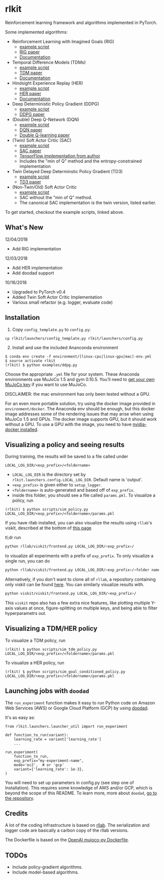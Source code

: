 # rlkit
Reinforcement learning framework and algorithms implemented in PyTorch.

Some implemented algorithms:
 - Reinforcement Learning with Imagined Goals (RIG)
    - [example script](examples/rig/pusher/rig.py)
    - [RIG paper](https://arxiv.org/abs/1807.04742)
    - [Documentation](docs/RIG.md)
 - Temporal Difference Models (TDMs)
    - [example script](examples/tdm/cheetah.py)
    - [TDM paper](https://arxiv.org/abs/1802.09081)
    - [Documentation](docs/TDMs.md)
 - Hindsight Experience Replay (HER)
    - [example script](examples/her/her_td3_gym_fetch_reach.py)
    - [HER paper](https://arxiv.org/abs/1707.01495)
    - [Documentation](docs/HER.md)
 - Deep Deterministic Policy Gradient (DDPG)
    - [example script](examples/ddpg.py)
    - [DDPG paper](https://arxiv.org/pdf/1509.02971.pdf)
 - (Double) Deep Q-Network (DQN)
    - [example script](examples/dqn_and_double_dqn.py)
    - [DQN paper](https://arxiv.org/pdf/1509.06461.pdf)
    - [Double Q-learning paper](https://arxiv.org/pdf/1509.06461.pdf)
 - (Twin) Soft Actor Critic (SAC)
    - [example script](examples/tsac.py)
    - [SAC paper](https://arxiv.org/abs/1801.01290)
    - [TensorFlow implementation from author](https://github.com/rail-berkeley/softlearning)
    - Includes the "min of Q" method and the entropy-constrained implementation
 - Twin Delayed Deep Determinstic Policy Gradient (TD3)
    - [example script](examples/td3.py)
    - [TD3 paper](https://arxiv.org/abs/1802.09477)
 - (Non-Twin/Old) Soft Actor Critic
    - [example script](examples/sac.py)
    - SAC without the "min of Q" method.
    - The canonical SAC implementation is the twin version, listed earlier.

To get started, checkout the example scripts, linked above.

## What's New
12/04/2018
 - Add RIG implementation

12/03/2018
 - Add HER implementation
 - Add doodad support

10/16/2018
 - Upgraded to PyTorch v0.4
 - Added Twin Soft Actor Critic Implementation
 - Various small refactor (e.g. logger, evaluate code)

## Installation
1. Copy `config_template.py` to `config.py`:
```
cp rlkit/launchers/config_template.py rlkit/launchers/config.py
```
2. Install and use the included Ananconda environment
```
$ conda env create -f environment/[linux-cpu|linux-gpu|mac]-env.yml
$ source activate rlkit
(rlkit) $ python examples/ddpg.py
```
Choose the appropriate `.yml` file for your system.
These Anaconda environments use MuJoCo 1.5 and gym 0.10.5.
You'll need to [get your own MuJoCo key](https://www.roboti.us/license.html) if you want to use MuJoCo.

DISCLAIMER: the mac environment has only been tested without a GPU.

For an even more portable solution, try using the docker image provided in `environment/docker`.
The Anaconda env should be enough, but this docker image addresses some of the rendering issues that may arise when using MuJoCo 1.5 and GPUs.
The docker image supports GPU, but it should work without a GPU.
To use a GPU with the image, you need to have [nvidia-docker installed](https://github.com/nvidia/nvidia-docker/wiki/Installation-(version-2.0)).

## Visualizing a policy and seeing results
During training, the results will be saved to a file called under
```
LOCAL_LOG_DIR/<exp_prefix>/<foldername>
```
 - `LOCAL_LOG_DIR` is the directory set by `rlkit.launchers.config.LOCAL_LOG_DIR`. Default name is 'output'.
 - `<exp_prefix>` is given either to `setup_logger`.
 - `<foldername>` is auto-generated and based off of `exp_prefix`.
 - inside this folder, you should see a file called `params.pkl`. To visualize a policy, run

```
(rlkit) $ python scripts/sim_policy.py LOCAL_LOG_DIR/<exp_prefix>/<foldername>/params.pkl
```

If you have rllab installed, you can also visualize the results
using `rllab`'s viskit, described at
the bottom of [this page](http://rllab.readthedocs.io/en/latest/user/cluster.html)

tl;dr run

```bash
python rllab/viskit/frontend.py LOCAL_LOG_DIR/<exp_prefix>/
```
to visualize all experiments with a prefix of `exp_prefix`. To only visualize a single run, you can do
```bash
python rllab/viskit/frontend.py LOCAL_LOG_DIR/<exp_prefix>/<folder name>
```

Alternatively, if you don't want to clone all of `rllab`, a repository containing only viskit can be found [here](https://github.com/vitchyr/viskit). You can similarly visualize results with.
```bash
python viskit/viskit/frontend.py LOCAL_LOG_DIR/<exp_prefix>/
```
This `viskit` repo also has a few extra nice features, like plotting multiple Y-axis values at once, figure-splitting on multiple keys, and being able to filter hyperparametrs out.

## Visualizing a TDM/HER policy
To visualize a TDM policy, run
```
(rlkit) $ python scripts/sim_tdm_policy.py LOCAL_LOG_DIR/<exp_prefix>/<foldername>/params.pkl
```
To visualize a HER policy, run
```
(rlkit) $ python scripts/sim_goal_conditioned_policy.py
LOCAL_LOG_DIR/<exp_prefix>/<foldername>/params.pkl
```

## Launching jobs with `doodad`
The `run_experiment` function makes it easy to run Python code on Amazon Web
Services (AWS) or Google Cloud Platform (GCP) by using
[doodad](https://github.com/justinjfu/doodad/).

It's as easy as:
```
from rlkit.launchers.launcher_util import run_experiment

def function_to_run(variant):
    learning_rate = variant['learning_rate']
    ...

run_experiment(
    function_to_run,
    exp_prefix="my-experiment-name",
    mode='ec2',  # or 'gcp'
    variant={'learning_rate': 1e-3},
)
```
You will need to set up parameters in config.py (see step one of Installation).
This requires some knowledge of AWS and/or GCP, which is beyond the scope of
this README.
To learn more, more about `doodad`, [go to the repository](https://github.com/justinjfu/doodad/).

## Credits
A lot of the coding infrastructure is based on [rllab](https://github.com/rll/rllab).
The serialization and logger code are basically a carbon copy of the rllab versions.

The Dockerfile is based on the [OpenAI mujoco-py Dockerfile](https://github.com/openai/mujoco-py/blob/master/Dockerfile).

## TODOs
 - Include policy-gradient algorithms.
 - Include model-based algorithms.
